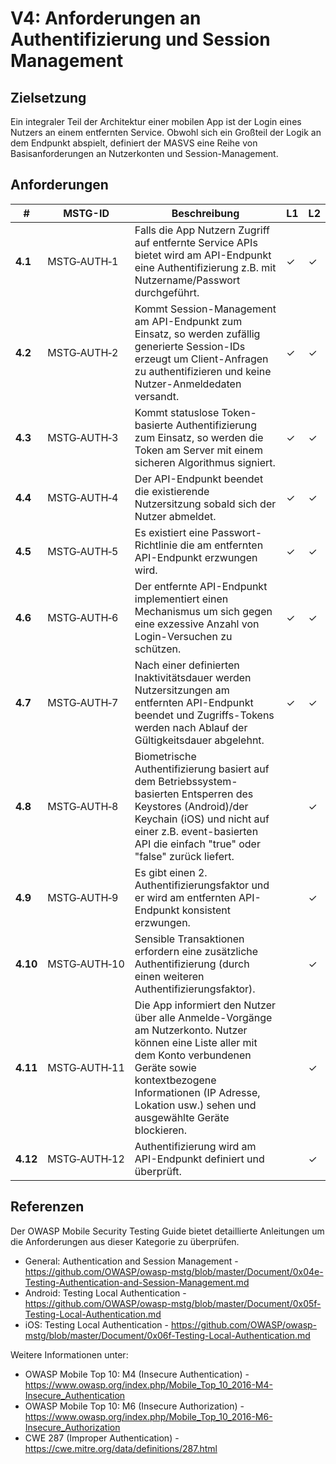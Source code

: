 # V4: Anforderungen an Authentifizierung und Session Management

## Zielsetzung

Ein integraler Teil der Architektur einer mobilen App ist der Login eines Nutzers an einem entfernten Service. Obwohl sich ein Großteil der Logik an dem Endpunkt abspielt, definiert der MASVS eine Reihe von Basisanforderungen an Nutzerkonten und Session-Management.

## Anforderungen

| # | MSTG-ID | Beschreibung | L1 | L2 |
| --- | --- | --- | --- | --- |
| **4.1** | MSTG‑AUTH‑1 | Falls die App Nutzern Zugriff auf entfernte Service APIs bietet wird am API-Endpunkt eine Authentifizierung z.B. mit Nutzername/Passwort durchgeführt. | ✓ | ✓ |
| **4.2** | MSTG‑AUTH‑2 | Kommt Session-Management am API-Endpunkt zum Einsatz, so werden zufällig generierte Session-IDs erzeugt um Client-Anfragen zu authentifizieren und keine Nutzer-Anmeldedaten versandt. | ✓ | ✓ |
| **4.3** | MSTG‑AUTH‑3 | Kommt statuslose Token-basierte Authentifizierung zum Einsatz, so werden die Token am Server mit einem sicheren Algorithmus signiert. | ✓ | ✓ |
| **4.4** | MSTG‑AUTH‑4 | Der API-Endpunkt beendet die existierende Nutzersitzung sobald sich der Nutzer abmeldet. | ✓ | ✓ |
| **4.5** | MSTG‑AUTH‑5 | Es existiert eine Passwort-Richtlinie die am entfernten API-Endpunkt erzwungen wird. | ✓ | ✓ |
| **4.6** | MSTG‑AUTH‑6 | Der entfernte API-Endpunkt implementiert einen Mechanismus um sich gegen eine exzessive Anzahl von Login-Versuchen zu schützen. | ✓ | ✓ |
| **4.7** | MSTG‑AUTH‑7 | Nach einer definierten Inaktivitätsdauer werden Nutzersitzungen am entfernten API-Endpunkt beendet und Zugriffs-Tokens werden nach Ablauf der Gültigkeitsdauer abgelehnt. | ✓ | ✓ |
| **4.8** | MSTG‑AUTH‑8 | Biometrische Authentifizierung basiert auf dem Betriebssystem-basierten Entsperren des Keystores (Android)/der Keychain (iOS) und nicht auf einer z.B. event-basierten API die einfach "true" oder "false" zurück liefert. |   | ✓ |
| **4.9** | MSTG‑AUTH‑9 | Es gibt einen 2. Authentifizierungsfaktor und er wird am entfernten API-Endpunkt konsistent erzwungen. |   | ✓ |
| **4.10** | MSTG‑AUTH‑10 | Sensible Transaktionen erfordern eine zusätzliche Authentifizierung (durch einen weiteren Authentifizierungsfaktor). |   | ✓ |
| **4.11** | MSTG‑AUTH‑11 | Die App informiert den Nutzer über alle Anmelde-Vorgänge am Nutzerkonto. Nutzer können eine Liste aller mit dem Konto verbundenen Geräte sowie kontextbezogene Informationen (IP Adresse, Lokation usw.) sehen und ausgewählte Geräte blockieren. |  | ✓ |
| **4.12** | MSTG‑AUTH‑12 | Authentifizierung wird am API-Endpunkt definiert und überprüft. |  | ✓ |

<div style="page-break-after: always;" >
</div>

## Referenzen

Der OWASP Mobile Security Testing Guide bietet detaillierte Anleitungen um die Anforderungen aus dieser Kategorie zu überprüfen.

- General: Authentication and Session Management - <https://github.com/OWASP/owasp-mstg/blob/master/Document/0x04e-Testing-Authentication-and-Session-Management.md>
- Android: Testing Local Authentication - <https://github.com/OWASP/owasp-mstg/blob/master/Document/0x05f-Testing-Local-Authentication.md>
- iOS: Testing Local Authentication - <https://github.com/OWASP/owasp-mstg/blob/master/Document/0x06f-Testing-Local-Authentication.md>

Weitere Informationen unter:

- OWASP Mobile Top 10: M4 (Insecure Authentication) - <https://www.owasp.org/index.php/Mobile_Top_10_2016-M4-Insecure_Authentication>
- OWASP Mobile Top 10: M6 (Insecure Authorization) - <https://www.owasp.org/index.php/Mobile_Top_10_2016-M6-Insecure_Authorization>
- CWE 287 (Improper Authentication) - <https://cwe.mitre.org/data/definitions/287.html>
